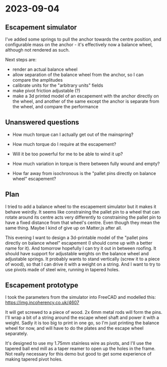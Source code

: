 # 2023-09-04

## Escapement simulator

I've added some springs to pull the anchor towards the centre position, and configurable mass on the anchor - it's effectively
now a balance wheel, although not rendered as such.

Next steps are:

* render an actual balance wheel
* allow separation of the balance wheel from the anchor, so I can compare the amplitudes
* calibrate units for the "arbitrary units" fields
* make pivot friction adjustable (?)
* make a 3d printed model of an escapement with the anchor directly on the wheel, and another of the same except the anchor is separate from the wheel, and compare the performance

## Unanswered questions

* How much torque can I actually get out of the mainspring?

* How much torque do I require at the escapement?

* Will it be too powerful for me to be able to wind it up?

* How much variation in torque is there between fully wound and empty?

* How far away from isochronous is the "pallet pins directly on balance wheel" escapement?

## Plan

I tried to add a balance wheel to the escapement simulator but it makes it behave weirdly. It seems
like constraining the pallet pin to a wheel that can rotate around its centre acts very differently to
constraining the pallet pin to have a fixed distance from that wheel's centre. Even though they mean the
same thing. Maybe I kind of give up on Matter.js after all.

This evening I want to design a 3d-printable model of the "pallet pins directly on balance wheel" escapement
(I should come up with a better name for it). And tomorrow hopefully I can try it out in between roofing.
It should have support for adjustable weights on the balance wheel and adjustable springs. It probably wants to
stand vertically (screw it to a piece of wood), so that I can drive it with a weight on a string. And I want
to try to use pivots made of steel wire, running in tapered holes.

## Escapement prototype

I took the parameters from the simulator into FreeCAD and modelled this: https://img.incoherency.co.uk/4607

It will get screwed to a piece of wood. 2x 6mm metal rods will form the pins. I'll wrap a bit of a string
around the escape wheel shaft and power it with a weight. Sadly it is too big to print in one go, so I'm
just printing the balance wheel for now, and will have to do the plates and the escape wheel separately.

It's designed to use my 1.75mm stainless wire as pivots, and I'll use the tapered ball end mill as a
taper reamer to open up the holes in the frame. Not really necessary for this demo but good to get some
experience of making tapered pivot holes.
